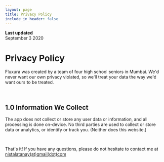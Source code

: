 ```yaml
---
layout: page
title: Privacy Policy
include_in_header: false
---
```


**Last updated**  
September 3 2020

# Privacy Policy
Fluxura was created by a team of four high school seniors in Mumbai. We'd never want our own privacy violated, so we'll treat your data the way we'd want ours to be treated.

<br>

## 1.0 Information We Collect
The app does not collect or store any user data or information, and all processing is done on-device. No third parties are used to collect or store data or analytics, or identify or track you. (Neither does this website.)

<br>

That's it! If you have any questions, please do not hesitate to contact me at [nistalatanay(at)gmail(dot)com](mailto:nistalatanay@gmail.com)